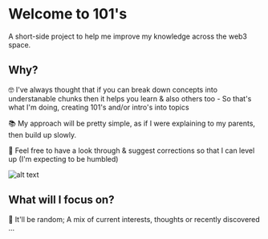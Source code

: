 # Welcome to 101's

A short-side project to help me improve my knowledge across the web3 space.

## Why?

🤓 I've always thought that if you can break down concepts into understanable chunks then it helps you learn & also others too - So that's what I'm doing, creating 101's and/or intro's into topics

📚 My approach will be pretty simple, as if I were explaining to my parents, then build up slowly.

🍄 Feel free to have a look through & suggest corrections so that I can level up (I'm expecting to be humbled)

![alt text](https://memegenerator.net/img/images/400x/13178464.jpg)

## What will I focus on?

🐇 It'll be random; A mix of current interests, thoughts or recently discovered ...
